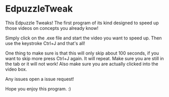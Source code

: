 # EdpuzzleTweak
This Edpuzzle Tweaks!
The first program of its kind designed to speed up those videos on concepts you already know!



  Simply click on the .exe file and start the video 
you want to speed up. Then use the keystroke Ctrl+J 
and that's all!

One thing to make sure is that this will only skip about 100 seconds, if you want to skip more press 
Ctrl+J again. It will repeat. Make sure you are still in the tab or it will not work! Also make sure
you are actually clicked into the video box.

Any issues open a issue request!

Hope you enjoy this program. :)
